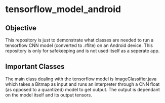 # tensorflow_model_android

## Objective
This repository is just to demonstrate what classes are needed to run a tensorflow CNN model (converted to .rflite) on an Android device.
This repository is only for safekeeping and is not used itself as a seperate app.

## Important Classes
The main class dealing with the tensorflow model is ImageClassifier.java which takes a Bitmap as input and runs an interpreter through
a CNN float (as opposed to a quantized) model to get output. The output is dependant on the model itself and its output tensors.
